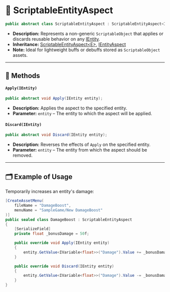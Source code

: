# 🧩 ScriptableEntityAspect

```csharp
public abstract class ScriptableEntityAspect : ScriptableEntityAspect<IEntity>, IEntityAspect
```

- **Description:** Represents a non-generic `ScriptableObject` that applies or discards reusable behavior on
  any [IEntity](../Entities/IEntity.md).
- **Inheritance:** [ScriptableEntityAspect&lt;E&gt;](SceneEntityAspect%601.md), [IEntityAspect](IEntityAspect.md)
- **Note:** Ideal for lightweight buffs or debuffs stored as `ScriptableObject` assets.

---

## 🏹 Methods

#### `Apply(IEntity)`

```csharp
public abstract void Apply(IEntity entity);
```

- **Description:** Applies the aspect to the specified entity.
- **Parameter:** `entity` – The entity to which the aspect will be applied.

#### `Discard(IEntity)`

```csharp
public abstract void Discard(IEntity entity);
```

- **Description:** Reverses the effects of `Apply` on the specified entity.
- **Parameter:** `entity` – The entity from which the aspect should be removed.

---

## 🗂 Example of Usage

Temporarily increases an entity's damage:

```csharp
[CreateAssetMenu(
    fileName = "DamageBoost",
    menuName = "SampleGame/New DamageBoost"
)]
public sealed class DamageBoost : ScriptableEntityAspect
{
    [SerializeField]
    private float _bonusDamage = 50f;

    public override void Apply(IEntity entity)
    {
        entity.GetValue<IVariable<float>>("Damage").Value += _bonusDamage;
    }

    public override void Discard(IEntity entity)
    {
        entity.GetValue<IVariable<float>>("Damage").Value -= _bonusDamage;
    }
}
```